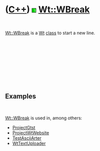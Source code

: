 



 

 

 

 

 

([C++](Cpp.htm)) ![Wt](PicWt.png) [Wt::WBreak](CppWBreak.htm)
=============================================================

 

[Wt::WBreak](CppWBreak.htm) is a [Wt](CppWt.htm) [class](CppClass.htm)
to start a new line.

 

 

 

 

 

Examples
--------

 

[Wt::WBreak](CppWBreak.htm) is used in, among others:

-   [ProjectGtst](ProjectGtst.htm)
-   [ProjectWtWebsite](ProjectWtWebsite.htm)
-   [TestAsciiArter](ToolTestAsciiArter.htm)
-   [WtTextUploader](CppWtTextUploader.htm)

 

 

 

 

 





 



